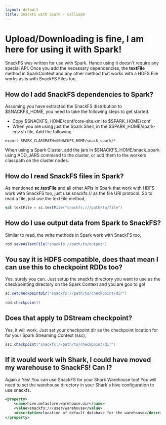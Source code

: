 ```yaml
---
layout: default
title: SnackFS with Spark - Calliope
---
```


# Upload/Downloading is fine, I am here for using it with Spark!

SnackFS was written for use with Spark. Hance using it doesn't require any special API. Once you add the necessary dependencies, the **textFile** method in SparkContext and any other method that works with a HDFS File works as is with SnackFS Files too.

## How do I add SnackFS dependencies to Spark?

Assuming you have extracted the SnackFS distribution to $SNACKFS_HOME, you need to take the following steps to get started.

* Copy $SNACKFS_HOME/conf/core-site.xml to $SPARK_HOME/conf
* When you are using just the Spark Shell, in the $SPARK_HOME/spark-env.sh file, Add the following -

`export SPARK_CLASSPATH=$SNACKFS_HOME/snack_spark/*`

When using a Spark Cluster, add the jars in $SNACKFS_HOME/snack_spark using ADD_JARS command to the cluster, or add them to the workers classpath on the cluster nodes.

## How do I read SnackFS files in Spark?

As mentioned **sc.textFile** and all other APIs in Spark that work with HDFS work with SnackFS too, just use snackfs:// as the file URI protocol. So to read a file, just use the textFile method,

```scala
val textFile = sc.textFile("snackfs:///path/to/file")
```


## How do I use output data from Spark to SnackFS?

Similar to read, the write methods in Spark work with SnackFS too,

```scala
rdd.saveAsTextFile("snackfs://path/to/output")
```


## You say it is HDFS compatible, does thaat mean I can use this to checkpoint RDDs too?

Yes, surely you can. Just setup the snackfs directory you want to use as the checkpointing directory on the Spark Context and you are goo to go!

```scala
sc.setCheckpointDir("snackfs://path/to/checkpoint/dir")
...
rdd.checkpoint()
```

## Does that apply to DStream checkpoint?

Yes, it will work. Just set your checkpoint dir as the checkpoint location for for your Spark Streaming Context (ssc),

```scala
ssc.checkpoint("snackfs://path/to/checkpoint/dir")
```

## If it would work wih Shark, I could have moved my warehouse to SnackFS! Can I?

Again a Yes! You can use SnackFS for your Shark Warehouse too! You will need to set the warehouse directory in your Shark's hive configuration to use snackfs.

```xml
<property>
    <name>hive.metastore.warehouse.dir</name>
    <value>snackfs:///user/warehouse</value>
    <description>location of default database for the warehouse</description>
</property>
```



